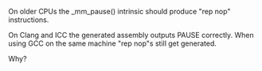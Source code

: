 On older CPUs the _mm_pause() intrinsic should produce "rep nop" instructions.

On Clang and ICC the generated assembly outputs PAUSE correctly. When using GCC on the same machine "rep nop"s still get generated.

Why?
